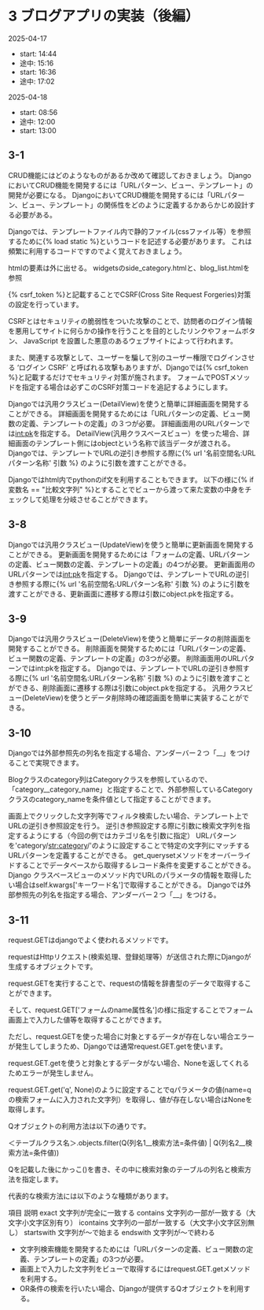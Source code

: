 # 3 ブログアプリの実装（後編）

2025-04-17

- start: 14:44
- 途中: 15:16
- start: 16:36
- 途中: 17:02

2025-04-18

- start: 08:56
- 途中: 12:00
- start: 13:00

## 3-1

CRUD機能にはどのようなものがあるか改めて確認しておきましょう。
DjangoにおいてCRUD機能を開発するには「URLパターン、ビュー、テンプレート」の開発が必要になる。
DjangoにおいてCRUD機能を開発するには「URLパターン、ビュー、テンプレート」の関係性をどのように定義するかあらかじめ設計する必要がある。

Djangoでは、テンプレートファイル内で静的ファイル(cssファイル等）を参照するために{% load static %}というコードを記述する必要があります。
これは頻繁に利用するコードですのでよく覚えておきましょう。

htmlの要素は外に出せる。
widgetsのside_category.htmlと、blog_list.htmlを参照

{% csrf_token %}と記載することでCSRF(Cross Site Request Forgeries)対策の設定を行っています。

CSRFとはセキュリティの脆弱性をついた攻撃のことで、訪問者のログイン情報を悪用してサイトに何らかの操作を行うことを目的としたリンクやフォームボタン、 JavaScript を設置した悪意のあるウェブサイトによって行われます。

また、関連する攻撃として、ユーザーを騙して別のユーザー権限でログインさせる ‘ログイン CSRF’ と呼ばれる攻撃もありますが、Djangoでは{% csrf_token %}と記載するだけでセキュリティ対策が施されます。
フォームでPOSTメソッドを指定する場合は必ずこのCSRF対策コードを追記するようにします。

Djangoでは汎用クラスビュー(DetailView)を使うと簡単に詳細画面を開発することができる。
詳細画面を開発するためには「URLパターンの定義、ビュー関数の定義、テンプレートの定義」の３つが必要。
詳細画面用のURLパターンでは<int:pk>を指定する。
DetailView(汎用クラスベースビュー）を使った場合、詳細画面のテンプレート側にはobjectという名称で該当データが渡される。
Djangoでは、テンプレートでURLの逆引き参照する際に{% url '名前空間名:URLパターン名称' 引数 %} のように引数を渡すことができる。

Djangoではhtml内でpythonのif文を利用することもできます。
以下の様に{% if 変数名 == "比較文字列" %}とすることでビューから渡って来た変数の中身をチェックして処理を分岐させることができます。

## 3-8

Djangoでは汎用クラスビュー(UpdateView)を使うと簡単に更新画面を開発することができる。
更新画面を開発するためには「フォームの定義、URLパターンの定義、ビュー関数の定義、テンプレートの定義」の4つが必要。
更新画面用のURLパターンでは<int:pk>を指定する。
Djangoでは、テンプレートでURLの逆引き参照する際に{% url '名前空間名:URLパターン名称' 引数 %} のように引数を渡すことができる、更新画面に遷移する際は引数にobject.pkを指定する。

## 3-9

Djangoでは汎用クラスビュー(DeleteView)を使うと簡単にデータの削除画面を開発することができる。
削除画面を開発するためには「URLパターンの定義、ビュー関数の定義、テンプレートの定義」の3つが必要。
削除画面用のURLパターンではint:pkを指定する。
Djangoでは、テンプレートでURLの逆引き参照する際に{% url '名前空間名:URLパターン名称' 引数 %} のように引数を渡すことができる、削除画面に遷移する際は引数にobject.pkを指定する。
汎用クラスビュー(DeleteView)を使うとデータ削除時の確認画面を簡単に実装することができる。

## 3-10

Djangoでは外部参照先の列名を指定する場合、アンダーバー２つ「__」をつけることで実現できます。

Blogクラスのcategory列はCategoryクラスを参照しているので、「category__category_name」と指定することで、外部参照しているCategoryクラスのcategory_nameを条件値として指定することができます。

画面上でクリックした文字列等でフィルタ検索したい場合、テンプレート上でURLの逆引き参照設定を行う。
逆引き参照設定する際に引数に検索文字列を指定するようにする（今回の例ではカテゴリ名を引数に指定）
URLパターンを'category/<str:category>/'のように設定することで特定の文字列にマッチするURLパターンを定義することができる。
get_querysetメソッドをオーバーライドすることでデータベースから取得するレコード条件を変更することができる。
Django クラスベースビューのメソッド内でURLのパラメータの情報を取得したい場合はself.kwargs['キーワード名']で取得することができる。
Djangoでは外部参照先の列名を指定する場合、アンダーバー２つ「__」をつける。

## 3-11

request.GETはdjangoでよく使われるメソッドです。

requestはHttpリクエスト(検索処理、登録処理等）が送信された際にDjangoが生成するオブジェクトです。

request.GETを実行することで、requestの情報を辞書型のデータで取得することができます。

そして、request.GET['フォームのname属性名']の様に指定することでフォーム画面上で入力した値等を取得することができます。

ただし、request.GETを使った場合に対象とするデータが存在しない場合エラーが発生してしまうため、Djangoでは通常request.GET.getを使います。

request.GET.getを使うと対象とするデータがない場合、Noneを返してくれるためエラーが発生しません。

request.GET.get('q', None)のように設定することでqパラメータの値(name=qの検索フォームに入力された文字列）を取得し、値が存在しない場合はNoneを取得します。

Qオブジェクトの利用方法は以下の通りです。

＜テーブルクラス名＞.objects.filter(Q(列名1__検索方法=条件値) | Q(列名2__検索方法=条件値))

Qを記載した後にかっこ()を書き、その中に検索対象のテーブルの列名と検索方法を指定します。

代表的な検索方法には以下のような種類があります。

項目	説明
exact	文字列が完全に一致する
contains	文字列の一部が一致する（大文字小文字区別有り）
icontains	文字列の一部が一致する（大文字小文字区別無し）
startswith	文字列が～で始まる
endswith	文字列が～で終わる

- 文字列検索機能を開発するためには「URLパターンの定義、ビュー関数の定義、テンプレートの定義」の3つが必要。
- 画面上で入力した文字列をビューで取得するにはrequest.GET.getメソッドを利用する。
- OR条件の検索を行いたい場合、Djangoが提供するQオブジェクトを利用する。
